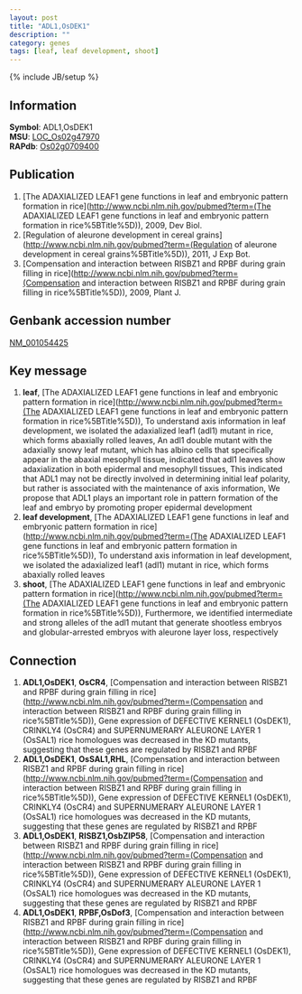 ```yaml
---
layout: post
title: "ADL1,OsDEK1"
description: ""
category: genes
tags: [leaf, leaf development, shoot]
---
```

{% include JB/setup %}

## Information
__Symbol__: ADL1,OsDEK1  
__MSU__: [LOC_Os02g47970](http://rice.plantbiology.msu.edu/cgi-bin/ORF_infopage.cgi?orf=LOC_Os02g47970)  
__RAPdb__: [Os02g0709400](http://rapdb.dna.affrc.go.jp/viewer/gbrowse_details/irgsp1?name=Os02g0709400)  

## Publication
1. [The ADAXIALIZED LEAF1 gene functions in leaf and embryonic pattern formation in rice](http://www.ncbi.nlm.nih.gov/pubmed?term=(The ADAXIALIZED LEAF1 gene functions in leaf and embryonic pattern formation in rice%5BTitle%5D)), 2009, Dev Biol.
2. [Regulation of aleurone development in cereal grains](http://www.ncbi.nlm.nih.gov/pubmed?term=(Regulation of aleurone development in cereal grains%5BTitle%5D)), 2011, J Exp Bot.
3. [Compensation and interaction between RISBZ1 and RPBF during grain filling in rice](http://www.ncbi.nlm.nih.gov/pubmed?term=(Compensation and interaction between RISBZ1 and RPBF during grain filling in rice%5BTitle%5D)), 2009, Plant J.

## Genbank accession number
[NM_001054425](http://www.ncbi.nlm.nih.gov/nuccore/NM_001054425)

## Key message
1. __leaf__, [The ADAXIALIZED LEAF1 gene functions in leaf and embryonic pattern formation in rice](http://www.ncbi.nlm.nih.gov/pubmed?term=(The ADAXIALIZED LEAF1 gene functions in leaf and embryonic pattern formation in rice%5BTitle%5D)),  To understand axis information in leaf development, we isolated the adaxialized leaf1 (adl1) mutant in rice, which forms abaxially rolled leaves, An adl1 double mutant with the adaxially snowy leaf mutant, which has albino cells that specifically appear in the abaxial mesophyll tissue, indicated that adl1 leaves show adaxialization in both epidermal and mesophyll tissues, This indicated that ADL1 may not be directly involved in determining initial leaf polarity, but rather is associated with the maintenance of axis information, We propose that ADL1 plays an important role in pattern formation of the leaf and embryo by promoting proper epidermal development
2. __leaf development__, [The ADAXIALIZED LEAF1 gene functions in leaf and embryonic pattern formation in rice](http://www.ncbi.nlm.nih.gov/pubmed?term=(The ADAXIALIZED LEAF1 gene functions in leaf and embryonic pattern formation in rice%5BTitle%5D)),  To understand axis information in leaf development, we isolated the adaxialized leaf1 (adl1) mutant in rice, which forms abaxially rolled leaves
3. __shoot__, [The ADAXIALIZED LEAF1 gene functions in leaf and embryonic pattern formation in rice](http://www.ncbi.nlm.nih.gov/pubmed?term=(The ADAXIALIZED LEAF1 gene functions in leaf and embryonic pattern formation in rice%5BTitle%5D)),  Furthermore, we identified intermediate and strong alleles of the adl1 mutant that generate shootless embryos and globular-arrested embryos with aleurone layer loss, respectively

## Connection
1. __ADL1,OsDEK1__, __OsCR4__, [Compensation and interaction between RISBZ1 and RPBF during grain filling in rice](http://www.ncbi.nlm.nih.gov/pubmed?term=(Compensation and interaction between RISBZ1 and RPBF during grain filling in rice%5BTitle%5D)),  Gene expression of DEFECTIVE KERNEL1 (OsDEK1), CRINKLY4 (OsCR4) and SUPERNUMERARY ALEURONE LAYER 1 (OsSAL1) rice homologues was decreased in the KD mutants, suggesting that these genes are regulated by RISBZ1 and RPBF
2. __ADL1,OsDEK1__, __OsSAL1,RHL__, [Compensation and interaction between RISBZ1 and RPBF during grain filling in rice](http://www.ncbi.nlm.nih.gov/pubmed?term=(Compensation and interaction between RISBZ1 and RPBF during grain filling in rice%5BTitle%5D)),  Gene expression of DEFECTIVE KERNEL1 (OsDEK1), CRINKLY4 (OsCR4) and SUPERNUMERARY ALEURONE LAYER 1 (OsSAL1) rice homologues was decreased in the KD mutants, suggesting that these genes are regulated by RISBZ1 and RPBF
3. __ADL1,OsDEK1__, __RISBZ1,OsbZIP58__, [Compensation and interaction between RISBZ1 and RPBF during grain filling in rice](http://www.ncbi.nlm.nih.gov/pubmed?term=(Compensation and interaction between RISBZ1 and RPBF during grain filling in rice%5BTitle%5D)),  Gene expression of DEFECTIVE KERNEL1 (OsDEK1), CRINKLY4 (OsCR4) and SUPERNUMERARY ALEURONE LAYER 1 (OsSAL1) rice homologues was decreased in the KD mutants, suggesting that these genes are regulated by RISBZ1 and RPBF
4. __ADL1,OsDEK1__, __RPBF,OsDof3__, [Compensation and interaction between RISBZ1 and RPBF during grain filling in rice](http://www.ncbi.nlm.nih.gov/pubmed?term=(Compensation and interaction between RISBZ1 and RPBF during grain filling in rice%5BTitle%5D)),  Gene expression of DEFECTIVE KERNEL1 (OsDEK1), CRINKLY4 (OsCR4) and SUPERNUMERARY ALEURONE LAYER 1 (OsSAL1) rice homologues was decreased in the KD mutants, suggesting that these genes are regulated by RISBZ1 and RPBF



